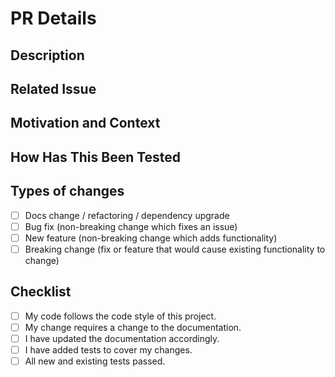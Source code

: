 # PR Details

<!--- Provide a general summary of your changes in the Title above -->

## Description

<!--- Describe your changes in detail -->

## Related Issue

<!--- This project only accepts pull requests related to open issues -->
<!--- If suggesting a new feature or change, please discuss it in an issue first -->
<!--- If fixing a bug, there should be an issue describing it with steps to reproduce -->
<!--- Please link to the issue here: -->

## Motivation and Context

<!--- Why is this change required? What problem does it solve? -->

## How Has This Been Tested

<!--- Please describe in detail how you tested your changes. -->
<!--- Include details of your testing environment, and the tests you ran to -->
<!--- see how your change affects other areas of the code, etc. -->

## Types of changes

<!--- What types of changes does your code introduce? Put an `x` in all the boxes that apply: -->

- [ ]   Docs change / refactoring / dependency upgrade
- [ ]   Bug fix (non-breaking change which fixes an issue)
- [ ]   New feature (non-breaking change which adds functionality)
- [ ]   Breaking change (fix or feature that would cause existing functionality to change)

## Checklist

<!--- Go over all the following points, and put an `x` in all the boxes that apply. -->

- [ ]   My code follows the code style of this project.
- [ ]   My change requires a change to the documentation.
- [ ]   I have updated the documentation accordingly.
- [ ]   I have added tests to cover my changes.
- [ ]   All new and existing tests passed.
